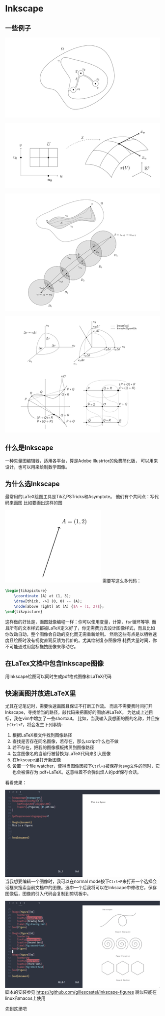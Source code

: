 # Inkscape

## 一些例子

![image-20210921101221864](https://raw.githubusercontent.com/lunnche/picgo-image/main/202109211012927.png)

![image-20210921101412294](https://raw.githubusercontent.com/lunnche/picgo-image/main/202109211014329.png)

![image-20210921101431973](https://raw.githubusercontent.com/lunnche/picgo-image/main/202109211014012.png)

![image-20210921101448301](https://raw.githubusercontent.com/lunnche/picgo-image/main/202109211014344.png)
## 什么是Inkscape
一种矢量图编辑器，适用各平台，算是Adobe Illustrtor的免费简化版，
可以用来设计，也可以用来绘制数学图像。

## 为什么选Inkscape
最常用的LaTeX绘图工具是TikZ,PSTricks和Asymptote。
他们有个共同点：写代码来画图
比如要画出这样的图

![image-20210921102315500](https://raw.githubusercontent.com/lunnche/picgo-image/main/202109211023524.png)
需要写这么多代码：

```latex
\begin{tikzpicture}
    \coordinate (A) at (1, 3);
    \draw[thick, ->] (0, 0) -- (A);
    \node[above right] at (A) {$A = (1, 2)$};
\end{tikzpicture}
```
这样做的好处是，画图就像编程一样：你可以使用变量，计算，`for`循环等等.
而且所有的文本样式都被LaTeX定义好了，你无需费力去设计图像样式，而且比如
你改动自动，整个图像会自动的变化而无需重新绘制。
然后这些有点是以牺牲速度且绘图时没有视觉直观反馈为代价的。尤其绘制复杂图像将
耗费大量时间，你不可能通过用鼠标拖拽图像来移动它。

## 在LaTex文档中包含Inkscape图像
用Inkscape绘图可以同时生成pdf格式图像和LaTeX代码

## 快速画图并放进LaTeX里
尤其在记笔记时，需要快速画图且保证不打断工作流。
而且不需要费时间打开Inkscape，寻找恰当的路径，敲代码来把画好的图放进LaTeX。
为达成上述目标，我在vim中增加了一些shortcut。
比如，当我输入我想画的图的名称，并且按下`Ctrl+F`，将会发生下列事情:
1. 根据LaTeX根文件找到图像路径
2. 查找是否存在同名图像，若存在，那么script什么也不做
3. 若不存在，把我的图像模板拷贝到图像路径
4. 包含图像名的当前行被替换为LaTeX代码来引入图像
5. 在Inkscape里打开新图像
6. 设置一个file watcher，使得当图像因按下`Ctrl+s`被保存为svg文件的同时，它也会被保存为
   pdf+LaTeX。这意味着不会弹出烦人的pdf保存会话。

看看效果：

![Adding a figure](https://raw.githubusercontent.com/lunnche/picgo-image/main/202109211105500.gif)
当我想要编辑一个图像时，我可以在normal mode按下`Ctrl+F`来打开一个选择会话框来搜索当前文档中的图像。选中一个后我将可以在Inkscape中修改它，保存图像后，图像的引入代码会复制到剪切板中。

![Editing a figure](https://raw.githubusercontent.com/lunnche/picgo-image/main/202109211110562.gif)
脚本的安装参见 https://github.com/gillescastel/inkscape-figures
貌似只能在linux和macos上使用

先到这里吧

